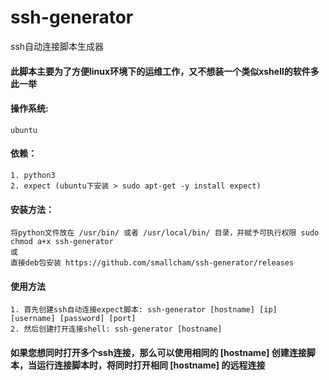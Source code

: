 # ssh-generator
ssh自动连接脚本生成器

#### 此脚本主要为了方便linux环境下的运维工作，又不想装一个类似xshell的软件多此一举

#### 操作系统:
    ubuntu

#### 依赖：
    1. python3
    2. expect (ubuntu下安装 > sudo apt-get -y install expect)

#### 安装方法：
    将python文件放在 /usr/bin/ 或者 /usr/local/bin/ 目录，并赋予可执行权限 sudo chmod a+x ssh-generator
    或
    直接deb包安装 https://github.com/smallcham/ssh-generator/releases 

#### 使用方法
    1. 首先创建ssh自动连接expect脚本: ssh-generator [hostname] [ip] [username] [password] [port]
    2. 然后创建打开连接shell: ssh-generator [hostname]
    
#### 如果您想同时打开多个ssh连接，那么可以使用相同的 [hostname] 创建连接脚本，当运行连接脚本时，将同时打开相同 [hostname] 的远程连接
